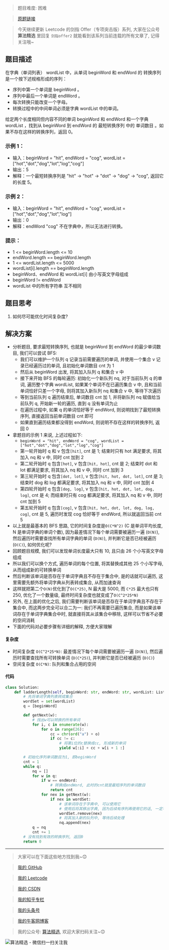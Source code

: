 > 题目难度: 困难

> [原题链接](https://leetcode.cn/problems/om3reC/)

> 今天继续更新 Leetcode 的剑指 Offer（专项突击版）系列, 大家在公众号 **算法精选** 里回复 `剑指offer2` 就能看到该系列当前连载的所有文章了, 记得关注哦~

## 题目描述

在字典（单词列表） wordList 中，从单词 beginWord 和 endWord 的 转换序列 是一个按下述规格形成的序列：

- 序列中第一个单词是 beginWord 。
- 序列中最后一个单词是 endWord 。
- 每次转换只能改变一个字母。
- 转换过程中的中间单词必须是字典 wordList 中的单词。

给定两个长度相同但内容不同的单词 beginWord 和 endWord 和一个字典 wordList ，找到从 beginWord 到 endWord 的 最短转换序列 中的 单词数目 。如果不存在这样的转换序列，返回 0。

### 示例 1：

- 输入：beginWord = "hit", endWord = "cog", wordList = ["hot","dot","dog","lot","log","cog"]
- 输出：5
- 解释：一个最短转换序列是 "hit" -> "hot" -> "dot" -> "dog" -> "cog", 返回它的长度 5。

### 示例 2：

- 输入：beginWord = "hit", endWord = "cog", wordList = ["hot","dot","dog","lot","log"]
- 输出：0
- 解释：endWord "cog" 不在字典中，所以无法进行转换。

### 提示：

- 1 <= beginWord.length <= 10
- endWord.length == beginWord.length
- 1 <= wordList.length <= 5000
- wordList[i].length == beginWord.length
- beginWord、endWord 和 wordList[i] 由小写英文字母组成
- beginWord != endWord
- wordList 中的所有字符串 互不相同

## 题目思考

1. 如何尽可能优化时间复杂度?

## 解决方案

- 分析题目, 要求最短转换序列, 也就是 beginWord 到 endWord 的最少单词数目, 我们可以尝试 BFS:
  - 我们可以维护一个队列 q 记录当前需要遍历的单词, 并使用一个集合 v 记录已经遍历过的单词, 且初始化单词数目 cnt 为 1
  - 然后从 beginWord 出发, 将其加入队列 q 和集合 v 中
  - 接下来开始 BFS 的每轮遍历: 初始化一个新队列 nq, 对于当前队列 q 的单词, 遍历整个字典 wordList, 如果某个单词不在已遍历集合 v 中, 且和当前单词恰好只差一个字母, 则将其加入新队列 nq 和集合 v 中, 等待下次遍历
  - 等到当前队列 q 遍历结束后, 单词数目 cnt 加 1, 并将新队列 nq 赋值给当前队列 q, 开始新一轮的遍历, 直到 q 没有单词为止
  - 在遍历过程中, 如果 q 的单词恰好等于 endWord, 则说明找到了最短转换序列, 直接返回当前单词数目 cnt 即可
  - 如果直到遍历结束都没得到 endWord, 则说明不存在这样的转换序列, 返回 0
- 拿题目的示例 1 来说, 上述过程如下:
  - `beginWord = "hit", endWord = "cog", wordList = ["hot","dot","dog","lot","log","cog"]`
  - 第一轮开始时 q 和 v 包含`[hit]`, cnt 是 1; 结束时只有 hot 满足要求, 将其加入 nq 和 v 中, 同时 cnt 加到 2
  - 第二轮开始时 q 包含`[hot]`, v 包含`[hit, hot]`, cnt 是 2; 结束时 dot 和 lot 都满足要求, 将其加入 nq 和 v 中, 同时 cnt 加到 3
  - 第三轮开始时 q 包含`[dot, lot]`, v 包含`[hit, hot, dot, lot]`, cnt 是 3; 结束时 dog 和 log 都满足要求, 将其加入 nq 和 v 中, 同时 cnt 加到 4
  - 第四轮开始时 q 包含`[dog, log]`, v 包含`[hit, hot, dot, lot, dog, log]`, cnt 是 4; 而结束时只有 cog 都满足要求, 将其加入 nq 和 v 中, 同时 cnt 加到 5
  - 第五轮开始时 q 包含`[cog]`, v 包含`[hit, hot, dot, lot, dog, log, cog]`, cnt 是 5, 遍历时发现 cog 恰好等于 endWord, 所以就返回当前 cnt 5
- 以上就是最基本的 BFS 思路, 它的时间复杂度是`O(C*N^2)` (C 是单词平均长度, N 是单词字典的单词个数), 因为最差情况下每个单词需要被遍历一遍 (`O(N)`), 然后遍历时需要查找所有单词字典的单词 (`O(N)`), 并判断它是否已经被遍历 (`O(C)`), 如何优化呢?
- 回顾题目规模, 我们可以发现单词长度最大只有 10, 且只由 26 个小写英文字母组成
- 所以我们可以换个方式, 遍历单词的每个位置, 将其替换成其他 25 个小写字母, 从而组成新的可转换单词
- 然后判断该单词是否存在于单词字典且不存在于集合中, 是的话就可以遍历, 这里需要先额外将单词字典从列表转成集合, 从而加速查询
- 这样就把第二个`O(N)`优化到了`O(C*25)`, N 最大是 5000, 而 `C*25` 最大也只有 250, 优化了一个数量级, 最终时间复杂度也就变成了`O(C^2*25*N)`
- 另外, 在上面的优化之后, 我们需要判断该单词是否存在于单词字典且不存在于集合中, 而这两步完全可以合二为一: 我们不再需要已遍历集合, 而是如果该单词存在于单词字典集合中时, 就直接将其从该集合中移除, 这样可以节省不必要的空间消耗
- 下面的代码对必要步骤有详细的解释, 方便大家理解

#### 复杂度

- 时间复杂度 `O(C^2*25*N)`: 最差情况下每个单词需要被遍历一遍 (`O(N)`), 然后遍历时需要查找所有可转换单词 (`O(C*25)`), 并判断它是否已经被遍历 (`O(C)`)
- 空间复杂度 `O(C*N)`: 队列和集合占用的空间

#### 代码

```python
class Solution:
    def ladderLength(self, beginWord: str, endWord: str, wordList: List[str]) -> int:
        # 先将单词字典列表转成集合
        wordSet = set(wordList)
        q = [beginWord]

        def getNext(w):
            # 找出w可以转换的所有单词
            for i, c in enumerate(w):
                for o in range(26):
                    cc = chr(ord("a") + o)
                    if cc != c:
                        # 将第i位的c替换成cc, 形成新的单词
                        yield w[:i] + cc + w[i + 1 :]

        # 初始化序列单词数目为1, 即beginWord
        cnt = 1
        while q:
            nq = []
            for w in q:
                if w == endWord:
                    # 转换成endWord, 此时的cnt就是最短序列的单词数目
                    return cnt
                for nex in getNext(w):
                    if nex in wordSet:
                        # 该单词存在于字典中, 可以使用它
                        # 使用后将其移出字典, 因为后续有序列再使用它的话, 一定不是最短序列
                        wordSet.remove(nex)
                        # 将其加入新的队列中, 等待后续处理
                        nq.append(nex)
            q = nq
            cnt += 1
        # 没有找到有效的转换序列, 返回0
        return 0
```

---

> 大家可以在下面这些地方找到我~😊

> [我的 GitHub](https://github.com/zjulyx)

> [我的 Leetcode](https://leetcode-cn.com/u/suibianfahui/)

> [我的 CSDN](https://me.csdn.net/zjulyx1993)

> [我的知乎专栏](https://zhuanlan.zhihu.com/c_1242508721932464128)

> [我的头条号](https://www.toutiao.com/c/user/1090304683804520/#mid=1671643017345028)

> [我的牛客网博客](https://blog.nowcoder.net/zjulyx)

> 我的公众号: [算法精选](https://mp.weixin.qq.com/s?__biz=MzA5MDk1MjI5MA==&mid=2247484158&idx=1&sn=90176bac32cf7af40e4074c721fd8a95&chksm=900285f3a7750ce5a068c9c9773781461819633f2fd60533732637ec9520c908371ebc218d49&scene=178&cur_album_id=1386231241346859009#rd), 欢迎大家扫码关注~😊

![算法精选 - 微信扫一扫关注我](https://pic1.zhimg.com/80/v2-7c988a7b35886df51596ef23616764ac_1440w.jpg)

